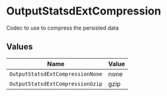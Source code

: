 # OutputStatsdExtCompression

Codec to use to compress the persisted data


## Values

| Name                             | Value                            |
| -------------------------------- | -------------------------------- |
| `OutputStatsdExtCompressionNone` | none                             |
| `OutputStatsdExtCompressionGzip` | gzip                             |